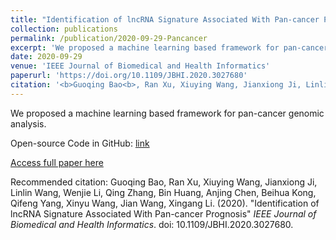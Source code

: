 ```yaml
---
title: "Identification of lncRNA Signature Associated With Pan-cancer Prognosis"
collection: publications
permalink: /publication/2020-09-29-Pancancer
excerpt: 'We proposed a machine learning based framework for pan-cancer genomic analysis. Code:https://github.com/guoqingbao/PanCancerLncRNA'
date: 2020-09-29
venue: 'IEEE Journal of Biomedical and Health Informatics'
paperurl: 'https://doi.org/10.1109/JBHI.2020.3027680'
citation: '<b>Guoqing Bao<b>, Ran Xu, Xiuying Wang, Jianxiong Ji, Linlin Wang, Wenjie Li, Qing Zhang, Bin Huang, Anjing Chen, Beihua Kong, Qifeng Yang, Xinyu Wang, Jian Wang, Xingang Li. (2020). &quot;Identification of lncRNA Signature Associated With Pan-cancer Prognosis&quot; <i>IEEE Journal of Biomedical and Health Informatics</i>. doi: 10.1109/JBHI.2020.3027680.'
---
```

We proposed a machine learning based framework for pan-cancer genomic analysis. 

Open-source Code in GitHub: [link](https://github.com/guoqingbao/PanCancerLncRNA)

[Access full paper here](https://doi.org/10.1109/JBHI.2020.3027680)

Recommended citation: Guoqing Bao, Ran Xu, Xiuying Wang, Jianxiong Ji, Linlin Wang, Wenjie Li, Qing Zhang, Bin Huang, Anjing Chen, Beihua Kong, Qifeng Yang, Xinyu Wang, Jian Wang, Xingang Li. (2020). "Identification of lncRNA Signature Associated With Pan-cancer Prognosis" <i>IEEE Journal of Biomedical and Health Informatics</i>. doi: 10.1109/JBHI.2020.3027680.